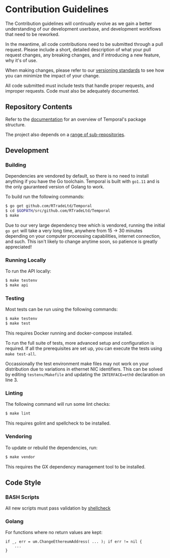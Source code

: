 # Contribution Guidelines

The Contribution guidelines will continually evolve as we gain a better
understanding of our development userbase, and development workflows that need
to be reworked.

In the meantime, all code contributions need to be submitted through
a pull request. Please include a short, detailed description of what your pull
request changes, any breaking changes, and if introducing a new feature, why 
it's of use.

When making changes, please refer to our [versioning standards](/VERSIONING.md)
to see how you can minimize the impact of your change.

All code submitted must include tests that handle proper requests, and improper
requests. Code must also be adequately documented.

## Repository Contents

Refer to the [documentation](https://godoc.org/github.com/RTradeLtd/Temporal)
for an overview of Temporal's package structure.

The project also depends on a [range of sub-repositories](https://github.com/search?q=topic%3Atemporal+org%3ARTradeLtd&type=Repositories).

## Development

### Building

Dependencies are vendored by default, so there is no need to install anything if you have the Go toolchain. Temporal is built with `go1.11` and is the only gauranteed version of Golang to work.

To build run the following commands:

```bash
$ go get github.com/RTradeLtd/Temporal
$ cd $GOPATH/src/github.com/RTradeLtd/Temporal
$ make
```

Due to our very large dependency tree which is vendored, running the initial `go get` will take a very long time, anywhere from 15 -> 30 minutes depending on your computer processing capabilities, internet connection, and such. This isn't likely to change anytime soon, so patience is greatly appreciated!

### Running Locally

To run the API locally:

```bash
$ make testenv
$ make api
```

### Testing

Most tests can be run using the following commands:

```bash
$ make testenv
$ make test
```

This requires Docker running and docker-compose installed.

To run the full suite of tests, more advanced setup and configuration is required. If all the prerequisites are set up, you can execute the tests using `make test-all`.

Occassionally the test environment make files may not work on your distribution due to variations in ethernet NIC identifiers. This can be solved by editing `testenv/Makefile` and updating the `INTERFACE=eth0` declaration on line 3.

### Linting

The following command will run some lint checks:

```bash
$ make lint
```

This requires golint and spellcheck to be installed.

### Vendoring

To update or rebuild the dependencies, run:

```bash
$ make vendor
```

This requires the GX dependency management tool to be installed.

## Code Style

### BASH Scripts

All new scripts must pass validation by [shellcheck](https://www.shellcheck.net/)

### Golang

For functions where no return values are kept:

```Golang
if _, err = um.ChangeEthereumAddress( ... ); if err != nil {
    ...
}
```
